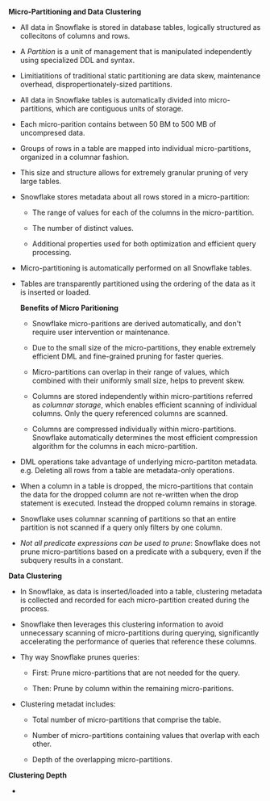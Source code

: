 **Micro-Partitioning and Data Clustering**

- All data in Snowflake is stored in database tables, logically structured as collecitons of columns and rows.

- A *Partition* is a unit of management that is manipulated independently using specialized DDL and syntax.

- Limitiatitions of traditional static partitioning are data skew, maintenance overhead, dispropertionately-sized partitions.

- All data in Snowflake tables is automatically divided into micro-partitions, which are contiguous units of storage.

- Each micro-parition contains between 50 BM to 500 MB of uncompresed data.

- Groups of rows in a table are mapped into individual micro-partitions, organized in a columnar fashion.

- This size and structure allows for extremely granular pruning of very large tables.

- Snowflake stores metadata about all rows stored in a micro-partition:
  
  - The range of values for each of the columns in the micro-partition.
  
  - The number of distinct values.
  
  - Additional properties used for both optimization and efficient query processing.

- Micro-partitioning is automatically performed on all Snowflake tables.

- Tables are transparently partitioned using the ordering of the data as it is inserted or loaded.
  
  **Benefits of Micro Paritioning**
  
  - Snowflake micro-paritions are derived automatically, and don't require user intervention or maintenance.
  
  - Due to the small size of the micro-partitions, they enable extremely efficient DML and fine-grained pruning for faster queries.
  
  - Micro-partitions can overlap in their range of values, which combined with their uniformly small size, helps to prevent skew.
  
  - Columns are stored independently within micro-partitions referred as *columnar storage*, which enables efficient scanning of individual columns. Only the query referenced columns are scanned.
  
  - Columns are compressed individually within micro-partitions. Snowflake automatically determines the most efficient compression algorithm for the columns in each micro-partition. 

- DML operations take advantage of underlying micro-partiton metadata. e.g. Deleting all rows from a table are metadata-only operations.

- When a column in a table is dropped, the micro-partitions that contain the data for the dropped column are not re-written when the drop statement is executed. Instead the dropped column remains in storage.

- Snowflake uses columnar scanning of partitions so that an entire partition is not scanned if a query only filters by one column.

- *Not all predicate expressions can be used to prune*: Snowflake does not prune micro-partitions based on a predicate with a subquery, even if the subquery results in a constant.

**Data Clustering**

- In Snowflake, as data is inserted/loaded into a table, clustering metadata is collected and recorded for each micro-partition created during the process. 

- Snowflake then leverages this clustering information to avoid unnecessary scanning of micro-partitions during querying, significantly accelerating the performance of queries that reference these columns.

- Thy way Snowflake prunes queries:
  
  - First: Prune micro-partitions  that are not needed for the query.
  
  - Then: Prune by column within the remaining micro-paritions.

- Clustering metadat includes:
  
  - Total number of micro-partitions that comprise the table.
  
  - Number of micro-partitions containing values that overlap with each other.
  
  - Depth of the overlapping micro-partitions.

**Clustering Depth**

- 
